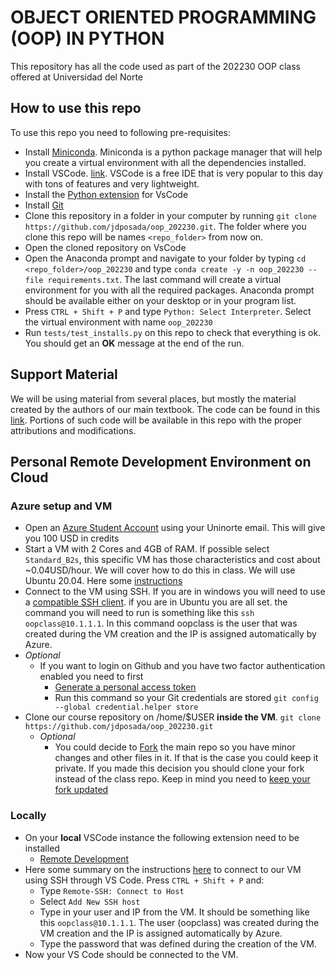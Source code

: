# OBJECT ORIENTED PROGRAMMING (OOP) IN PYTHON

This repository has all the code used as part of the 202230 OOP class offered at Universidad del Norte


## How to use this repo

To use this repo you need to following pre-requisites:

- Install [Miniconda](https://docs.conda.io/en/latest/miniconda.html). Miniconda is a python package manager that will help you create a virtual environment with all the dependencies installed.
- Install VSCode. [link](https://code.visualstudio.com/download). VSCode is a free IDE that is very popular to this day with tons of features and very lightweight. 
- Install the [Python extension](https://marketplace.visualstudio.com/items?itemName=ms-python.python) for VsCode
- Install [Git](https://git-scm.com/downloads)
- Clone this repository in a folder in your computer by running `git clone https://github.com/jdposada/oop_202230.git`. The folder where you clone this repo will be names `<repo_folder>` from now on. 
- Open the cloned repository on VsCode
- Open the Anaconda prompt and navigate to your folder by typing `cd <repo_folder>/oop_202230` and type `conda create -y -n oop_202230 --file requirements.txt`. The last command will create a virtual environment for you with all the required packages. Anaconda prompt should be available either on your desktop or in your program list. 
- Press `CTRL + Shift + P` and type `Python: Select Interpreter`. Select the virtual environment with name `oop_202230 `
- Run `tests/test_installs.py` on this repo to check that everything is ok. You should get an **OK** message at the end of the run. 

## Support Material

We will be using material from several places, but mostly the material created by the authors of our main textbook. The code can be found in this [link](https://github.com/PacktPublishing/Python-Object-Oriented-Programming---4th-edition). Portions of such code will be available in this repo with the proper attributions and modifications. 

## Personal Remote Development Environment on Cloud

### Azure setup and VM

- Open an [Azure Student Account](https://azure.microsoft.com/en-us/free/students/) using your Uninorte email. This will give you 100 USD in credits
- Start a VM with 2 Cores and 4GB of RAM. If possible select `Standard_B2s`, this specific VM has those characteristics and cost about ~0.04USD/hour. We will cover how to do this in class. We will use Ubuntu 20.04. Here some [instructions](https://docs.microsoft.com/en-us/azure/virtual-machines/linux/quick-create-portal)
- Connect to the VM using SSH. If you are in windows you will need to use a [compatible SSH client](https://code.visualstudio.com/docs/remote/troubleshooting#_installing-a-supported-ssh-client). if you are in Ubuntu you are all set. the command you will need to run is something like this `ssh oopclass@10.1.1.1`. In this command oopclass is the user that was created during the VM creation and the IP is assigned automatically by Azure.
- *Optional*
    - If you want to login on Github and you have two factor authentication enabled you need to first
        - [Generate a personal access token](https://docs.github.com/en/authentication/keeping-your-account-and-data-secure/creating-a-personal-access-token)
        - Run this command so your Git credentials are stored `git config --global credential.helper store`
- Clone our course repository on /home/$USER **inside the VM**. `git clone https://github.com/jdposada/oop_202230.git`
    - *Optional*
        - You could decide to [Fork](https://docs.github.com/en/get-started/quickstart/fork-a-repo) the main repo so you have minor changes and other files in it. If that is the case you could keep it private. If you made this decision you should clone your fork instead of the class repo. Keep in mind you need to [keep your fork updated](https://stackoverflow.com/questions/39819441/keeping-a-fork-up-to-date)

### Locally

- On your **local** VSCode instance the following extension need to be installed
    -  [Remote Development](https://marketplace.visualstudio.com/items?itemName=ms-vscode-remote.vscode-remote-extensionpack)
- Here some summary on the instructions [here](https://code.visualstudio.com/docs/remote/ssh) to connect to our VM using SSH through VS Code. Press `CTRL + Shift + P` and:
    - Type `Remote-SSH: Connect to Host`
    - Select `Add New SSH host`
    - Type in your user and IP from the VM. It should be something like this `oopclass@10.1.1.1`. The user (oopclass) was created during the VM creation and the IP is assigned automatically by Azure.
    - Type the password that was defined during the creation of the VM.
- Now your VS Code should be connected to the VM.
